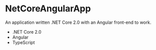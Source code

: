 # NetCoreAngularApp
An application written .NET Core 2.0 with an Angular front-end to work.

* .NET Core 2.0
* Angular
* TypeScript
